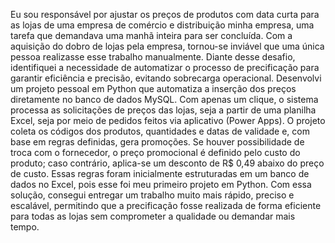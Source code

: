 Eu sou responsável por ajustar os preços de produtos com data curta para as lojas de uma empresa de comércio e distribuição minha empresa, uma tarefa que demandava uma manhã inteira para ser concluída. Com a aquisição do dobro de lojas pela empresa, tornou-se inviável que uma única pessoa realizasse esse trabalho manualmente.
Diante desse desafio, identifiquei a necessidade de automatizar o processo de precificação para garantir eficiência e precisão, evitando sobrecarga operacional.
Desenvolvi um projeto pessoal em Python que automatiza a inserção dos preços diretamente no banco de dados MySQL. Com apenas um clique, o sistema processa as solicitações de preços das lojas, seja a partir de uma planilha Excel, seja por meio de pedidos feitos via aplicativo (Power Apps). O projeto coleta os códigos dos produtos, quantidades e datas de validade e, com base em regras definidas, gera promoções. Se houver possibilidade de troca com o fornecedor, o preço promocional é definido pelo custo do produto; caso contrário, aplica-se um desconto de R$ 0,49 abaixo do preço de custo. Essas regras foram inicialmente estruturadas em um banco de dados no Excel, pois esse foi meu primeiro projeto em Python.
Com essa solução, consegui entregar um trabalho muito mais rápido, preciso e escalável, permitindo que a precificação fosse realizada de forma eficiente para todas as lojas sem comprometer a qualidade ou demandar mais tempo.
